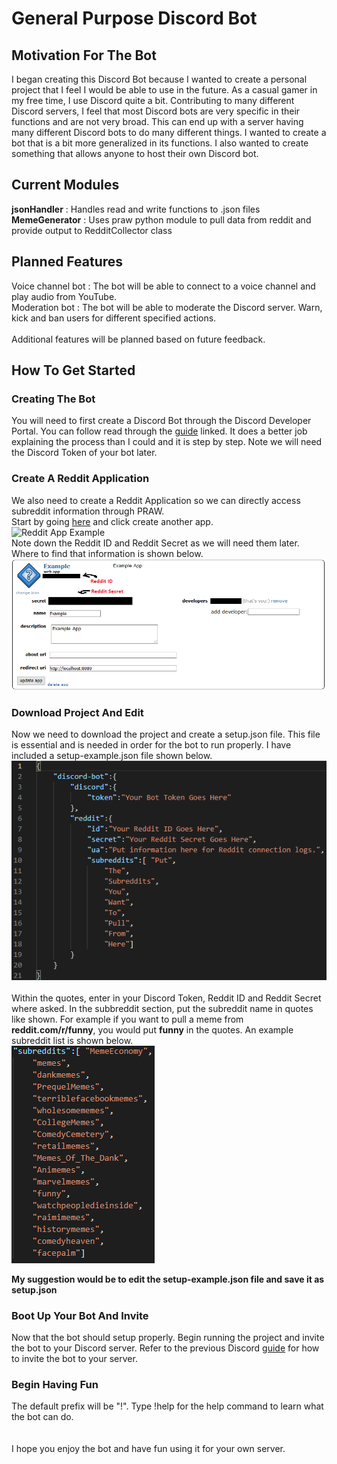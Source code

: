 # General Purpose Discord Bot

## Motivation For The Bot
I began creating this Discord Bot because I wanted to create a personal project that I feel I would be able to use in the future. As a casual gamer in my free time, I use Discord quite a bit. Contributing to many different Discord servers, I feel that most Discord bots are very specific in their functions and are not very broad. This can end up with a server having many different Discord bots to do many different things. I wanted to create a bot that is a bit more generalized in its functions. I also wanted to create something that allows anyone to host their own Discord bot. 

## Current Modules
**jsonHandler** : Handles read and write functions to .json files<br>
**MemeGenerator** : Uses praw python module to pull data from reddit and provide output to RedditCollector class<br>

## Planned Features
Voice channel bot : The bot will be able to connect to a voice channel and play audio from YouTube.<br>
Moderation bot : The bot will be able to moderate the Discord server. Warn, kick and ban users for different specified actions.<br>
<br>
Additional features will be planned based on future feedback.<br>

## How To Get Started

### Creating The Bot
You will need to first create a Discord Bot through the Discord Developer Portal. You can follow read through the [guide](https://discordpy.readthedocs.io/en/latest/discord.html) linked. It does a better job explaining the process than I could and it is step by step. Note we will need the Discord Token of your bot later.

### Create A Reddit Application
We also need to create a Reddit Application so we can directly access subreddit information through PRAW.<br>
Start by going [here](https://ssl.reddit.com/prefs/apps/) and click create another app.<br>
![Reddit App Example](./Images/Informationalnew-reddit-app.png)<br>
Note down the Reddit ID and Reddit Secret as we will need them later. Where to find that information is shown below.<br>
![Reddit App Filled](./Images/reddit-app-filled.png)<br>

### Download Project And Edit
Now we need to download the project and create a setup.json file. This file is essential and is needed in order for the bot to run properly. I have included a setup-example.json file shown below.<br> 
![Example setup.json](./Images/jsonExample.png)<br>
<br>
Within the quotes, enter in your Discord Token, Reddit ID and Reddit Secret where asked. In the subbreddit section, put the subreddit name in quotes like shown. For example if you want to pull a meme from **reddit.com/r/funny**, you would put **funny** in the quotes. An example subreddit list is shown below.<br>
![Example Subreddit List](./Images/example-subreddits.png)<br>

**My suggestion would be to edit the setup-example.json file and save it as setup.json**

### Boot Up Your Bot And Invite
Now that the bot should setup properly. Begin running the project and invite the bot to your Discord server. Refer to the previous Discord [guide](https://discordpy.readthedocs.io/en/latest/discord.html) for how to invite the bot to your server.

### Begin Having Fun
The default prefix will be "!". Type !help for the help command to learn what the bot can do.<br>
<br>
<br>
I hope you enjoy the bot and have fun using it for your own server.
